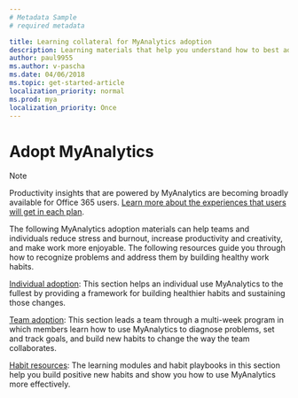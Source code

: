 ```yaml
---
# Metadata Sample
# required metadata

title: Learning collateral for MyAnalytics adoption
description: Learning materials that help you understand how to best adopt and use MyAnalytics. 
author: paul9955
ms.author: v-pascha
ms.date: 04/06/2018
ms.topic: get-started-article
localization_priority: normal 
ms.prod: mya
localization_priority: Once
---
```


# Adopt MyAnalytics

> [!Note] 
> Productivity insights that are powered by MyAnalytics are becoming broadly available for Office 365 users. [Learn more about the experiences that users will get in each plan](../../overview/plans-environments.md). 

The following MyAnalytics adoption materials can help teams and individuals reduce stress and burnout, increase productivity and creativity, and make work more enjoyable. The following resources guide you through how to recognize problems and address them by building healthy work habits.

  [Individual adoption](Indiv-adopt-get-started.md): This section helps an individual use MyAnalytics to the fullest by providing a framework for building healthier habits and sustaining those changes.

  [Team adoption](Team-adopt-intro.md): This section leads a team through a multi-week program in which members learn how to use MyAnalytics to diagnose problems, set and track goals, and build new habits to change the way the team collaborates.
 
  [Habit resources](Adopt-Learning-Modules.md): The learning modules and habit playbooks in this section help you build positive new habits and show you how to use MyAnalytics more effectively. 